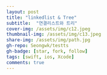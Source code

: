 ```yaml
---
layout: post
title: "linkedlist & Tree" 
subtitle:  "연결리스트와 트리"
cover-img: /assets/img/c12.jpeg
thumbnail-img: /assets/img/c13.jpeg
share-img: /assets/img/path.jpg
gh-repo: Seongwk/testts
gh-badge: [star, fork, follow]
tags: [swift, ios, Xcode]
comments: true
---
```

